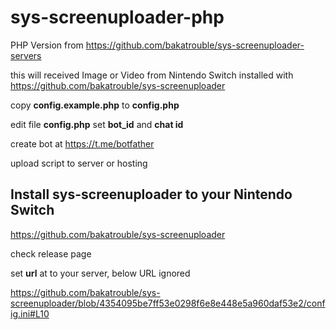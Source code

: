 # sys-screenuploader-php
PHP Version from https://github.com/bakatrouble/sys-screenuploader-servers

this will received Image or Video from Nintendo Switch installed with https://github.com/bakatrouble/sys-screenuploader


copy **config.example.php** to **config.php**

edit file **config.php** set **bot_id** and **chat id**

create bot at https://t.me/botfather

upload script to server or hosting

## Install sys-screenuploader to your Nintendo Switch

https://github.com/bakatrouble/sys-screenuploader

check release page

set **url** at to your server, below URL ignored

https://github.com/bakatrouble/sys-screenuploader/blob/4354095be7ff53e0298f6e8e448e5a960daf53e2/config.ini#L10
